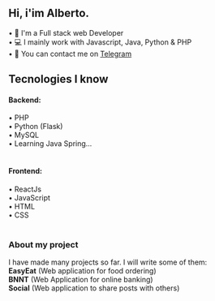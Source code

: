 ## Hi, i'im Alberto.</h1>

• 📑 I'm a Full stack web Developer<br>
• 💻 I mainly work with Javascript, Java, Python & PHP<br>
• 💭 You can contact me on [Telegram](https://t.me/albedim)<br>

### <h2>Tecnologies I know</h2>

  #### Backend:<br>
  • PHP<br>
  • Python (Flask)<br>
  • MySQL<br>
  • Learning Java Spring...<br><br>
  
  #### Frontend:<br>
  • ReactJs<br>
  • JavaScript<br>
  • HTML<br>
  • CSS<br><br>
  
 ### About my project
 I have made many projects so far. I will write some of them: <br>
 **EasyEat** (Web application for food ordering)<br>
 **BNNT** (Web Application for online banking)<br>
 **Social** (Web application to share posts with others)
 
 
